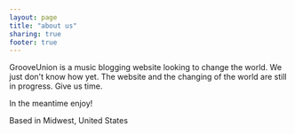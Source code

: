 ```yaml
---
layout: page
title: "about us"
sharing: true
footer: true
---
```

GrooveUnion is a music blogging website looking to change the world.  We just don't know how yet.  The website and the changing of the world are still in progress.  Give us time.

In the meantime enjoy!



Based in Midwest, United States
